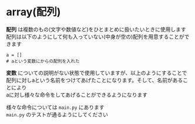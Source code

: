 # array(配列)

**配列** は複数のもの(文字や数値など)をひとまとめに扱いたいときに使用します  
配列は以下のようにして何も入っていない(中身が空の)配列を用意することができます

```
a = []
# aという変数にからの配列を入れた
```

**変数** についての説明がない状態で使用していますが、以上のようにすることで  
配列に対しaという名前をつけてあげたことになります。そして、名前があることにより  
aに対し様々な命令をしてあげることができるようになります

様々な命令については `main.py` にあります  
`main.py` のテストが通るようにしてください
